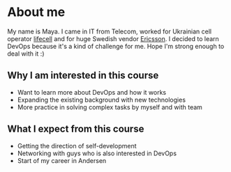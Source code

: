 # About me

My name is Maya. I came in IT from Telecom, worked for Ukrainian cell operator [lifecell](https://www.lifecell.ua/en/) and for huge Swedish vendor [Ericsson](https://www.ericsson.com/en). I decided to learn DevOps because it's a kind of challenge for me. Hope I'm strong enough to deal with it :)

## Why I am interested in this course
* Want to learn more about DevOps and how it works
* Expanding the existing background with new technologies
* More practice in solving complex tasks by myself and with team

## What I expect from this course
* Getting the direction of self-development  
* Networking with guys who is also interested in DevOps
* Start of my career in Andersen
